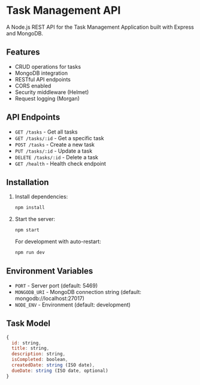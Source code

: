 # Task Management API

A Node.js REST API for the Task Management Application built with Express and MongoDB.

## Features

- CRUD operations for tasks
- MongoDB integration
- RESTful API endpoints
- CORS enabled
- Security middleware (Helmet)
- Request logging (Morgan)

## API Endpoints

- `GET /tasks` - Get all tasks
- `GET /tasks/:id` - Get a specific task
- `POST /tasks` - Create a new task
- `PUT /tasks/:id` - Update a task
- `DELETE /tasks/:id` - Delete a task
- `GET /health` - Health check endpoint

## Installation

1. Install dependencies:
   ```bash
   npm install
   ```

2. Start the server:
   ```bash
   npm start
   ```

   For development with auto-restart:
   ```bash
   npm run dev
   ```

## Environment Variables

- `PORT` - Server port (default: 5469)
- `MONGODB_URI` - MongoDB connection string (default: mongodb://localhost:27017)
- `NODE_ENV` - Environment (default: development)

## Task Model

```javascript
{
  id: string,
  title: string,
  description: string,
  isCompleted: boolean,
  createdDate: string (ISO date),
  dueDate: string (ISO date, optional)
}
``` 